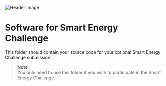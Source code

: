 ![Header Image](https://github.com/ee209-2020class/ee209-2020class.github.io/blob/master/ExtraInfo/logo.png)

# Software for Smart Energy Challenge

This folder should contain your source code for your optional Smart Energy Challenge submission.

> **Note**  
> You only need to use this folder if you wish to participate in the Smart Energy Challenge.